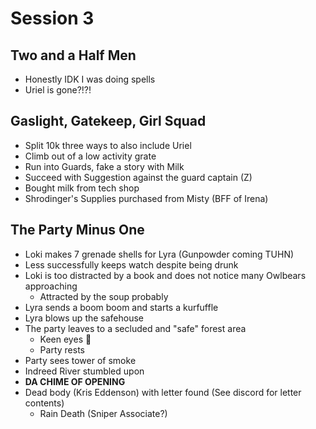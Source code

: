 # Session 3

## Two and a Half Men
* Honestly IDK I was doing spells
* Uriel is gone?!?!

## Gaslight, Gatekeep, Girl Squad
* Split 10k three ways to also include Uriel
* Climb out of a low activity grate
* Run into Guards, fake a story with Milk
* Succeed with Suggestion against the guard captain (Z)
* Bought milk from tech shop
* Shrodinger's Supplies purchased from Misty (BFF of Irena)

## The Party Minus One
* Loki makes 7 grenade shells for Lyra (Gunpowder coming TUHN)
* Less successfully keeps watch despite being drunk
* Loki is too distracted by a book and does not notice many Owlbears approaching
  * Attracted by the soup probably
* Lyra sends a boom boom and starts a kurfuffle
* Lyra blows up the safehouse
* The party leaves to a secluded and "safe" forest area
  * Keen eyes 👀
  * Party rests
* Party sees tower of smoke
* Indreed River stumbled upon
* **DA CHIME OF OPENING**
* Dead body (Kris Eddenson) with letter found (See discord for letter contents)
  * Rain Death (Sniper Associate?)
